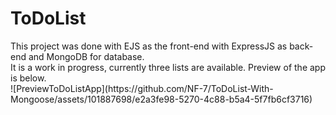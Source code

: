 <h1>ToDoList</h1>
This project was done with EJS as the front-end with ExpressJS as back-end and MongoDB for database.
<br>
It is a work in progress, currently three lists are available. Preview of the app is below.
<br>
![PreviewToDoListApp](https://github.com/NF-7/ToDoList-With-Mongoose/assets/101887698/e2a3fe98-5270-4c88-b5a4-5f7fb6cf3716)
